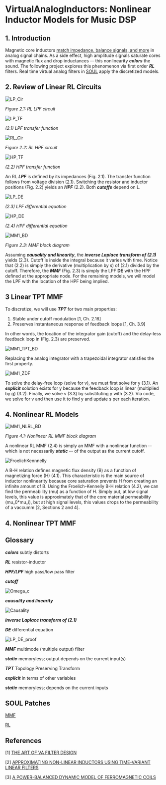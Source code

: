 # VirtualAnalogInductors: Nonlinear Inductor Models for Music DSP

## 1. Introduction

Magnetic core inductors [match impedance, balance signals, and more](https://mynewmicrophone.com/what-are-microphone-transformers-and-what-is-their-role/) in analog signal chains. As a side effect, high amplitude signals saturate cores with magnetic flux and drop inductances -- this nonlinearity ***colors*** the sound. The following project explores this phenomenon via first order ***RL*** filters. Real time virtual analog filters in [SOUL](soul.dev) apply the discretized models.

## 2. Review of Linear RL Circuits

![LP_Cir](Images/LR_Cir.svg)

*Figure 2.1: RL LPF circuit*  

![LP_TF](Images/LP_TF.svg)

*(2.1) LPF transfer function*

![RL_Cir](Images/RL_Cir.svg)

*Figure 2.2: RL HPF circuit*

![HP_TF](Images/HP_TF.svg)

*(2.2) HPF transfer function*

An RL ***LPF*** is defined by its impedances (Fig. 2.1). The transfer function follows from voltage division (2.1). Switching the resistor and inductor positions (Fig. 2.2) yields an ***HPF*** (2.2). Both ***cutoffs*** depend on L.

![LP_DE](Images/LP_DE.svg)

*(2.3) LPF differential equation*

![HP_DE](Images/HP_DE.svg)

*(2.4) HPF differential equation*

![MM1_BD](Images/MM1_BD.svg)

*Figure 2.3: MMF block diagram*

Assuming ***causality and linearity***, the ***inverse Laplace transform of (2.1)*** yields (2.3). Cutoff is inside the integral because it varies with time. Notice that (2.2) is simply the derivative (multiplication by s) of (2.1) divided by the cutoff. Therefore, the ***MMF*** (Fig. 2.3) is simply the LPF **DE** with the HPF defined at the appropriate node. For the remaining models, we will model the LPF with the location of the HPF being implied.

## 3 Linear TPT MMF

To discretize, we will use ***TPT*** for two main properties:

1. Stable under cutoff modulation [1, Ch. 2.16]
2. Preserves instantaneous response of feedback loops [1, Ch. 3.9]

In other words, the location of the integrator gain (cutoff) and the delay-less feedback loop in (Fig. 2.3) are preserved.

![MM1_TPT_BD](Images/MM1_TPT_BD.svg)

Replacing the analog integrator with a trapezoidal integrator satisfies the first property.

![MM1_ZDF](Images/MM1_ZDF.svg)

To solve the delay-free loop (solve for v), we must first solve for y (3.1). An ***explicit*** solution exists for y because the feedback loop is linear (multiplied by g) (3.2). Finally, we solve v (3.3) by substituting y with (3.2). Via code, we solve for v and then use it to find y and update s per each iteration.

<!---
Add pseudo code Here
--->

## 4. Nonlinear RL Models

![MM1_NLRL_BD](Images/MM1_NLRL_BD.svg)

*Figure 4.1: Nonlinear RL MMF block diagram*

A nonlinear RL MMF (2.4) is simply an MMF with a nonlinear function -- which is not necessarily ***static*** -- of the output as the current cutoff.

![FroelichKennnelly](Images/FroelichKennelly.svg)

A B-H relation defines magnetic flux density (B) as a function of magnetizing force (H) (4.1). This characteristic is the main source of inductor nonlinearity because core saturation prevents H from creating an infinite amount of B. Using the Froelich-Kennelly B-H relation (4.2), we can find the permeability (mu) as a function of H. Simply put, at low signal levels, this value is approximately that of the core material permeability (mu_0*mu_i), but at high signal levels, this values drops to the permeability of a vaccumm [2, Sections 2 and 4].

<!-- 
Add Geogebra graph here
-->

## 4. Nonlinear TPT MMF

<!---
To avoid instability in the integrator, we assume 0 < omega_c. [1, Ch. 3.13]. If prewarping, we wnat omega_c < Nyquist and as small as possible
*The main goal is to find the current omega_c given all past and present inputs and output values*

Because the cutoff is a nonlinear function of y (and x), there exists a nonlinear feedback loop. Thus, we should expect y to be implicitly defined.

We will refer to y_LP as ‘y’. In continuous domain:

In a neater form our main problem is:

Following the steps of the linear TPT filter discretization:
, and specifically,  

We can’t solve for y explicitly. Tan and f(x,y) are both nonlinear.

TODO: find f’(y)
Implementation is likely a lookuptable

Once we have y, we can use the linear TPT algorithm, except we use y to calculate the current omega_c(t).
--->

## Glossary

***colors*** subtly distorts

***RL*** resistor-inductor

***HPF/LPF*** high pass/low pass filter

***cutoff***

![Omega_c](Images/Omega_c.svg)

***causality and linearity***

![Causality](Images/Causality.svg)

***inverse Laplace transform of (2.1)***

***DE*** differential equation

![LP_DE_proof](Images/LP_DE_proof.svg)

***MMF*** multimode (multiple output) filter

***static*** memoryless; output depends on the current input(s)

***TPT*** Topology Preserving Transform

***explicit*** in terms of other variables

***static*** memoryless; depends on the current inputs

## SOUL Patches

[MMF](https://soul.dev/lab/?id=e7c278a48dc274a33034f18c2174b925)

[RL](https://soul.dev/lab/?id=b9c94cf9224d4364177e7cad3935fcae)

## References

[1] [THE ART OF VA FILTER DESIGN](https://www.native-instruments.com/fileadmin/ni_media/downloads/pdf/VAFilterDesign_2.1.2.pdf)

[2] [APPROXIMATING NON-LINEAR INDUCTORS USING TIME-VARIANT LINEAR FILTERS](https://www.dafx.de/paper-archive/2015/DAFx-15_submission_68.pdf)

[3] [A POWER-BALANCED DYNAMIC MODEL OF FERROMAGNETIC COILS](https://www.dafx.de/paper-archive/2020/proceedings/papers/DAFx2020_paper_33.pdf)
